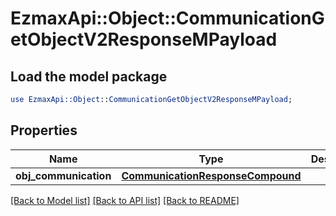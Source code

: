 # EzmaxApi::Object::CommunicationGetObjectV2ResponseMPayload

## Load the model package
```perl
use EzmaxApi::Object::CommunicationGetObjectV2ResponseMPayload;
```

## Properties
Name | Type | Description | Notes
------------ | ------------- | ------------- | -------------
**obj_communication** | [**CommunicationResponseCompound**](CommunicationResponseCompound.md) |  | 

[[Back to Model list]](../README.md#documentation-for-models) [[Back to API list]](../README.md#documentation-for-api-endpoints) [[Back to README]](../README.md)


